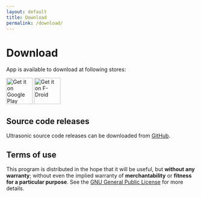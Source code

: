 ```yaml
---
layout: default
title: Download
permalink: /download/
---
```


# Download

App is available to download at following stores:

[<img src="https://play.google.com/intl/en_us/badges/images/generic/en-play-badge.png" alt="Get it on Google Play" height="70">](https://play.google.com/store/apps/details?id=org.moire.ultrasonic)
[<img src="https://f-droid.org/badge/get-it-on.png" alt="Get it on F-Droid" height="70">](https://f-droid.org/packages/org.moire.ultrasonic/)

## Source code releases

Ultrasonic source code releases can be downloaded from [GitHub](https://github.com/ultrasonic/ultrasonic/releases).

## Terms of use

This program is distributed in the hope that it will be useful, but
**without any warranty**; without even the implied warranty of
**merchantability** or **fitness for a particular purpose**. See the [GNU
General Public License](https://opensource.org/licenses/gpl-3.0.html) for more
details.
